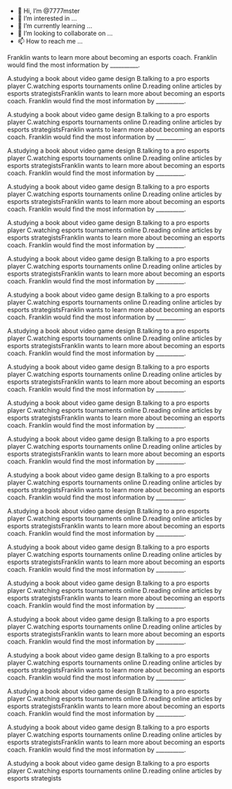 - 👋 Hi, I’m @7777mster
- 👀 I’m interested in ...
- 🌱 I’m currently learning ...
- 💞️ I’m looking to collaborate on ...
- 📫 How to reach me ...

<!---
7777mster/7777mster is a ✨ special ✨ repository because its `README.md` (this file) appears on your GitHub profile.
You can click the Preview link to take a look at your changes.
--->
Franklin wants to learn more about becoming an esports coach. Franklin would find the most information by __________.


A.studying a book about video game design
B.talking to a pro esports player
C.watching esports tournaments online
D.reading online articles by esports strategistsFranklin wants to learn more about becoming an esports coach. Franklin would find the most information by __________.


A.studying a book about video game design
B.talking to a pro esports player
C.watching esports tournaments online
D.reading online articles by esports strategistsFranklin wants to learn more about becoming an esports coach. Franklin would find the most information by __________.


A.studying a book about video game design
B.talking to a pro esports player
C.watching esports tournaments online
D.reading online articles by esports strategistsFranklin wants to learn more about becoming an esports coach. Franklin would find the most information by __________.


A.studying a book about video game design
B.talking to a pro esports player
C.watching esports tournaments online
D.reading online articles by esports strategistsFranklin wants to learn more about becoming an esports coach. Franklin would find the most information by __________.


A.studying a book about video game design
B.talking to a pro esports player
C.watching esports tournaments online
D.reading online articles by esports strategistsFranklin wants to learn more about becoming an esports coach. Franklin would find the most information by __________.


A.studying a book about video game design
B.talking to a pro esports player
C.watching esports tournaments online
D.reading online articles by esports strategistsFranklin wants to learn more about becoming an esports coach. Franklin would find the most information by __________.


A.studying a book about video game design
B.talking to a pro esports player
C.watching esports tournaments online
D.reading online articles by esports strategistsFranklin wants to learn more about becoming an esports coach. Franklin would find the most information by __________.


A.studying a book about video game design
B.talking to a pro esports player
C.watching esports tournaments online
D.reading online articles by esports strategistsFranklin wants to learn more about becoming an esports coach. Franklin would find the most information by __________.


A.studying a book about video game design
B.talking to a pro esports player
C.watching esports tournaments online
D.reading online articles by esports strategistsFranklin wants to learn more about becoming an esports coach. Franklin would find the most information by __________.


A.studying a book about video game design
B.talking to a pro esports player
C.watching esports tournaments online
D.reading online articles by esports strategistsFranklin wants to learn more about becoming an esports coach. Franklin would find the most information by __________.


A.studying a book about video game design
B.talking to a pro esports player
C.watching esports tournaments online
D.reading online articles by esports strategistsFranklin wants to learn more about becoming an esports coach. Franklin would find the most information by __________.


A.studying a book about video game design
B.talking to a pro esports player
C.watching esports tournaments online
D.reading online articles by esports strategistsFranklin wants to learn more about becoming an esports coach. Franklin would find the most information by __________.


A.studying a book about video game design
B.talking to a pro esports player
C.watching esports tournaments online
D.reading online articles by esports strategistsFranklin wants to learn more about becoming an esports coach. Franklin would find the most information by __________.


A.studying a book about video game design
B.talking to a pro esports player
C.watching esports tournaments online
D.reading online articles by esports strategistsFranklin wants to learn more about becoming an esports coach. Franklin would find the most information by __________.


A.studying a book about video game design
B.talking to a pro esports player
C.watching esports tournaments online
D.reading online articles by esports strategistsFranklin wants to learn more about becoming an esports coach. Franklin would find the most information by __________.


A.studying a book about video game design
B.talking to a pro esports player
C.watching esports tournaments online
D.reading online articles by esports strategistsFranklin wants to learn more about becoming an esports coach. Franklin would find the most information by __________.


A.studying a book about video game design
B.talking to a pro esports player
C.watching esports tournaments online
D.reading online articles by esports strategistsFranklin wants to learn more about becoming an esports coach. Franklin would find the most information by __________.


A.studying a book about video game design
B.talking to a pro esports player
C.watching esports tournaments online
D.reading online articles by esports strategistsFranklin wants to learn more about becoming an esports coach. Franklin would find the most information by __________.


A.studying a book about video game design
B.talking to a pro esports player
C.watching esports tournaments online
D.reading online articles by esports strategistsFranklin wants to learn more about becoming an esports coach. Franklin would find the most information by __________.


A.studying a book about video game design
B.talking to a pro esports player
C.watching esports tournaments online
D.reading online articles by esports strategists
